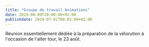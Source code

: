 ```yaml
---
title: "Groupe de travail Animations"
date: 2019-08-09T20:00:00+02:00
publishdate: 2019-07-01T00:03:09+02:00
---
```


Réunion essentiellement dédiée à la préparation de la vélorution à l'occasion
de l'alter tour, le 23 août.